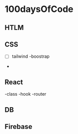 # 100daysOfCode

## HTLM
## CSS
 - [ ] tailwind
 -boostrap
 -
## React
 -class
 -hook
 -router
## DB
## Firebase
